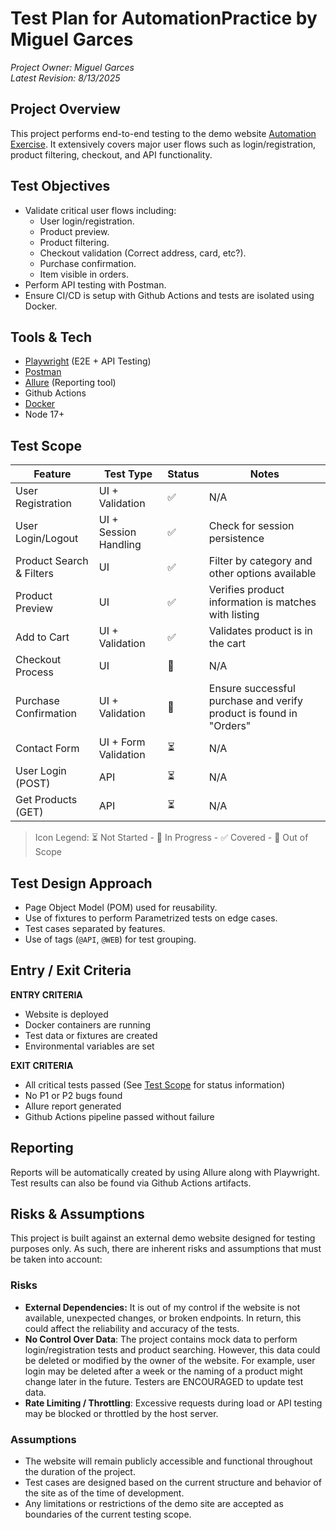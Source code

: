 # Test Plan for AutomationPractice by Miguel Garces
*Project Owner: Miguel Garces*  
*Latest Revision: 8/13/2025*

## Project Overview
This project performs end-to-end testing to the demo website [Automation Exercise](https://automationexercise.com/). It extensively covers major user flows such as login/registration, product filtering, checkout, and API functionality.

## Test Objectives
- Validate critical user flows including:
    - User login/registration.
    - Product preview.
    - Product filtering.
    - Checkout validation (Correct address, card, etc?).
    - Purchase confirmation.
    - Item visible in orders.
- Perform API testing with Postman.
- Ensure CI/CD is setup with Github Actions and tests are isolated using Docker.

## Tools & Tech
- [Playwright](https://playwright.dev/) (E2E + API Testing)
- [Postman](https://www.postman.com/)
- [Allure](https://allurereport.org/) (Reporting tool)
- Github Actions
- [Docker](https://www.docker.com/)
- Node 17+

## Test Scope

| Feature | Test Type | Status | Notes |
| --- | --- | --- | --- |
| User Registration | UI + Validation | ✅ | N/A |
| User Login/Logout | UI + Session Handling | ✅ | Check for session persistence |
| Product Search & Filters | UI | ✅ | Filter by category and other options available |
| Product Preview | UI | ✅ | Verifies product information is matches with listing |
| Add to Cart | UI + Validation | ✅ | Validates product is in the cart |
| Checkout Process | UI | 🔄 | N/A |
| Purchase Confirmation | UI + Validation | 🔄 | Ensure successful purchase and verify product is found in "Orders" |
| Contact Form | UI + Form Validation | ⏳ | N/A |
| User Login (POST) | API | ⏳ | N/A |
| Get Products (GET) | API | ⏳ | N/A |

>Icon Legend: ⏳ Not Started - 🔄 In Progress - ✅ Covered - 🚫 Out of Scope

## Test Design Approach
- Page Object Model (POM) used for reusability.
- Use of fixtures to perform Parametrized tests on edge cases.
- Test cases separated by features.
- Use of tags (`@API`, `@WEB`) for test grouping.

## Entry / Exit Criteria

**ENTRY CRITERIA**

- Website is deployed
- Docker containers are running 
- Test data or fixtures are created
- Environmental variables are set

**EXIT CRITERIA**

- All critical tests passed (See [Test Scope](#test-scope) for status information)
- No P1 or P2 bugs found
- Allure report generated
- Github Actions pipeline passed without failure

## Reporting

Reports will be automatically created by using Allure along with Playwright. Test results can also be found via Github Actions artifacts.

## Risks & Assumptions
This project is built against an external demo website designed for testing purposes only. As such, there are inherent risks and assumptions that must be taken into account:
### Risks
- **External Dependencies:** It is out of my control if the website is not available, unexpected changes, or broken endpoints. In return, this could affect the reliability and accuracy of the tests.
- **No Control Over Data**: The project contains mock data to perform login/registration tests and product searching. However, this data could be deleted or modified by the owner of the website. For example, user login may be deleted after a week or the naming of a product might change later in the future. Testers are ENCOURAGED to update test data.
- **Rate Limiting / Throttling**: Excessive requests during load or API testing may be blocked or throttled by the host server.
### Assumptions
- The website will remain publicly accessible and functional throughout the duration of the project.
- Test cases are designed based on the current structure and behavior of the site as of the time of development.
- Any limitations or restrictions of the demo site are accepted as boundaries of the current testing scope.
